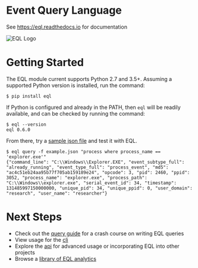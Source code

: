# Event Query Language
See https://eql.readthedocs.io for documentation

![](docs/_static/eql.png "EQL Logo")


# Getting Started

The EQL module current supports Python 2.7 and 3.5+. Assuming a supported Python version is installed, run the command:

```console
$ pip install eql
```

If Python is configured and already in the PATH, then ``eql`` will be readily available, and can be checked by running the command:

```console
$ eql --version
eql 0.6.0
```

From there, try a [sample json file](docs/_static/example.json) and test it with EQL.

```console
$ eql query -f example.json "process where process_name == 'explorer.exe'"
{"command_line": "C:\\Windows\\Explorer.EXE", "event_subtype_full": "already_running", "event_type_full": "process_event", "md5": "ac4c51eb24aa95b77f705ab159189e24", "opcode": 3, "pid": 2460, "ppid": 3052, "process_name": "explorer.exe", "process_path": "C:\\Windows\\explorer.exe", "serial_event_id": 34, "timestamp": 131485997150000000, "unique_pid": 34, "unique_ppid": 0, "user_domain": "research", "user_name": "researcher"}
```


# Next Steps

- Check out the [query guide](https://eql.readthedocs.io/query-guide.html) for a crash course on writing EQL queries
- View usage for the [cli](https://eql.readthedocs.io/cli.html)
- Explore the [api](https://eql.readthedocs.io/api/index.html) for advanced usage or incorporating EQL into other projects
- Browse a [library of EQL analytics](https://eqllib.readthedocs.io)
